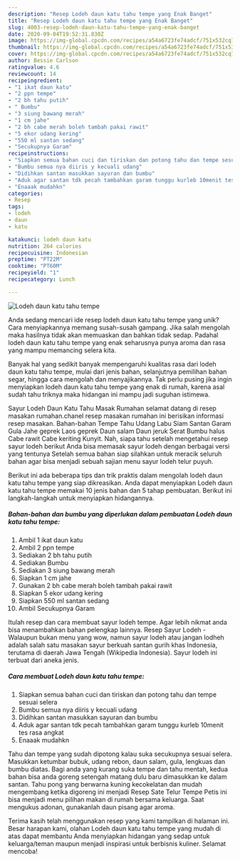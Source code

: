 ```yaml
---
description: "Resep Lodeh daun katu tahu tempe yang Enak Banget"
title: "Resep Lodeh daun katu tahu tempe yang Enak Banget"
slug: 4003-resep-lodeh-daun-katu-tahu-tempe-yang-enak-banget
date: 2020-09-04T19:52:31.830Z
image: https://img-global.cpcdn.com/recipes/a54a6723fe74adcf/751x532cq70/lodeh-daun-katu-tahu-tempe-foto-resep-utama.jpg
thumbnail: https://img-global.cpcdn.com/recipes/a54a6723fe74adcf/751x532cq70/lodeh-daun-katu-tahu-tempe-foto-resep-utama.jpg
cover: https://img-global.cpcdn.com/recipes/a54a6723fe74adcf/751x532cq70/lodeh-daun-katu-tahu-tempe-foto-resep-utama.jpg
author: Bessie Carlson
ratingvalue: 4.6
reviewcount: 14
recipeingredient:
- "1 ikat daun katu"
- "2 ppn tempe"
- "2 bh tahu putih"
- " Bumbu"
- "3 siung bawang merah"
- "1 cm jahe"
- "2 bh cabe merah boleh tambah pakai rawit"
- "5 ekor udang kering"
- "550 ml santan sedang"
- "Secukupnya Garam"
recipeinstructions:
- "Siapkan semua bahan cuci dan tiriskan dan potong tahu dan tempe sesuai selera"
- "Bumbu semua nya diiris y kecuali udang"
- "Didihkan santan masukkan sayuran dan bumbu"
- "Aduk agar santan tdk pecah tambahkan garam tunggu kurleb 10menit tes rasa angkat"
- "Enaaak mudahkn"
categories:
- Resep
tags:
- lodeh
- daun
- katu

katakunci: lodeh daun katu 
nutrition: 264 calories
recipecuisine: Indonesian
preptime: "PT22M"
cooktime: "PT60M"
recipeyield: "1"
recipecategory: Lunch

---
```



![Lodeh daun katu tahu tempe](https://img-global.cpcdn.com/recipes/a54a6723fe74adcf/751x532cq70/lodeh-daun-katu-tahu-tempe-foto-resep-utama.jpg)

Anda sedang mencari ide resep lodeh daun katu tahu tempe yang unik? Cara menyiapkannya memang susah-susah gampang. Jika salah mengolah maka hasilnya tidak akan memuaskan dan bahkan tidak sedap. Padahal lodeh daun katu tahu tempe yang enak seharusnya punya aroma dan rasa yang mampu memancing selera kita.

Banyak hal yang sedikit banyak mempengaruhi kualitas rasa dari lodeh daun katu tahu tempe, mulai dari jenis bahan, selanjutnya pemilihan bahan segar, hingga cara mengolah dan menyajikannya. Tak perlu pusing jika ingin menyiapkan lodeh daun katu tahu tempe yang enak di rumah, karena asal sudah tahu triknya maka hidangan ini mampu jadi suguhan istimewa.

Sayur Lodeh Daun Katu Tahu Masak Rumahan selamat datang di resep masakan rumahan.chanel resep masakan rumahan ini berisikan informasi resep masakan. Bahan-bahan Tempe Tahu Udang Labu Siam Santan Garam Gula Jahe geprek Laos geprek Daun salam Daun jeruk Serat Bumbu halus Cabe rawit Cabe keriting Kunyit. Nah, siapa tahu setelah mengetahui resep sayur lodeh berikut Anda bisa memasak sayur lodeh dengan berbagai versi yang tentunya Setelah semua bahan siap silahkan untuk meracik seluruh bahan agar bisa menjadi sebuah sajian menu sayur lodeh telur puyuh.


Berikut ini ada beberapa tips dan trik praktis dalam mengolah lodeh daun katu tahu tempe yang siap dikreasikan. Anda dapat menyiapkan Lodeh daun katu tahu tempe memakai 10 jenis bahan dan 5 tahap pembuatan. Berikut ini langkah-langkah untuk menyiapkan hidangannya.

<!--inarticleads1-->

##### Bahan-bahan dan bumbu yang diperlukan dalam pembuatan Lodeh daun katu tahu tempe:

1. Ambil 1 ikat daun katu
1. Ambil 2 ppn tempe
1. Sediakan 2 bh tahu putih
1. Sediakan  Bumbu
1. Sediakan 3 siung bawang merah
1. Siapkan 1 cm jahe
1. Gunakan 2 bh cabe merah boleh tambah pakai rawit
1. Siapkan 5 ekor udang kering
1. Siapkan 550 ml santan sedang
1. Ambil Secukupnya Garam


Itulah resep dan cara membuat sayur lodeh tempe. Agar lebih nikmat anda bisa menambahkan bahan pelengkap lainnya. Resep Sayur Lodeh - Walaupun bukan menu yang wow, namun sayur lodeh atau jangan lodheh adalah salah satu masakan sayur berkuah santan gurih khas Indonesia, terutama di daerah Jawa Tengah (Wikipedia Indonesia). Sayur lodeh ini terbuat dari aneka jenis. 

<!--inarticleads2-->

##### Cara membuat Lodeh daun katu tahu tempe:

1. Siapkan semua bahan cuci dan tiriskan dan potong tahu dan tempe sesuai selera
1. Bumbu semua nya diiris y kecuali udang
1. Didihkan santan masukkan sayuran dan bumbu
1. Aduk agar santan tdk pecah tambahkan garam tunggu kurleb 10menit tes rasa angkat
1. Enaaak mudahkn


Tahu dan tempe yang sudah dipotong kalau suka secukupnya sesuai selera. Masukkan ketumbar bubuk, udang rebon, daun salam, gula, lengkuas dan bumbu diatas. Bagi anda yang kurang suka tempe dan tahu mentah, kedua bahan bisa anda goreng setengah matang dulu baru dimasukkan ke dalam santan. Tahu pong yang berwarna kuning kecokelatan dan mudah mengembang ketika digoreng ini menjadi Resep Sate Telur Tempe Petis ini bisa menjadi menu pilihan makan di rumah bersama keluarga. Saat mengukus adonan, gunakanlah daun pisang agar aroma. 

Terima kasih telah menggunakan resep yang kami tampilkan di halaman ini. Besar harapan kami, olahan Lodeh daun katu tahu tempe yang mudah di atas dapat membantu Anda menyiapkan hidangan yang sedap untuk keluarga/teman maupun menjadi inspirasi untuk berbisnis kuliner. Selamat mencoba!
